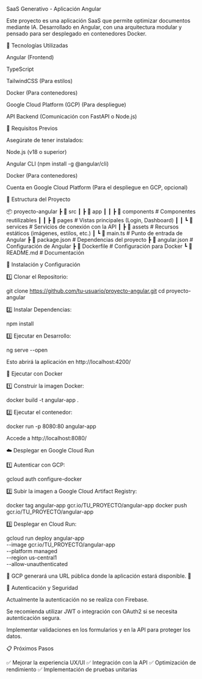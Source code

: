SaaS Generativo - Aplicación Angular

Este proyecto es una aplicación SaaS que permite optimizar documentos mediante IA. Desarrollado en Angular, con una arquitectura modular y pensado para ser desplegado en contenedores Docker.

🚀 Tecnologías Utilizadas

Angular (Frontend)

TypeScript

TailwindCSS (Para estilos)

Docker (Para contenedores)

Google Cloud Platform (GCP) (Para despliegue)

API Backend (Comunicación con FastAPI o Node.js)

📌 Requisitos Previos

Asegúrate de tener instalados:

Node.js (v18 o superior)

Angular CLI (npm install -g @angular/cli)

Docker (Para contenedores)

Cuenta en Google Cloud Platform (Para el despliegue en GCP, opcional)

📂 Estructura del Proyecto

📦 proyecto-angular
 ┣ 📂 src
 ┃ ┣ 📂 app
 ┃ ┃ ┣ 📂 components  # Componentes reutilizables
 ┃ ┃ ┣ 📂 pages       # Vistas principales (Login, Dashboard)
 ┃ ┃ ┗ 📂 services    # Servicios de conexión con la API
 ┃ ┣ 📂 assets        # Recursos estáticos (imágenes, estilos, etc.)
 ┃ ┗ 📜 main.ts       # Punto de entrada de Angular
 ┣ 📜 package.json    # Dependencias del proyecto
 ┣ 📜 angular.json    # Configuración de Angular
 ┣ 📜 Dockerfile      # Configuración para Docker
 ┗ 📜 README.md       # Documentación

🔧 Instalación y Configuración

1️⃣ Clonar el Repositorio:

git clone https://github.com/tu-usuario/proyecto-angular.git
cd proyecto-angular

2️⃣ Instalar Dependencias:

npm install

3️⃣ Ejecutar en Desarrollo:

ng serve --open

Esto abrirá la aplicación en http://localhost:4200/

🐳 Ejecutar con Docker

1️⃣ Construir la imagen Docker:

docker build -t angular-app .

2️⃣ Ejecutar el contenedor:

docker run -p 8080:80 angular-app

Accede a http://localhost:8080/

☁️ Desplegar en Google Cloud Run

1️⃣ Autenticar con GCP:

gcloud auth configure-docker

2️⃣ Subir la imagen a Google Cloud Artifact Registry:

docker tag angular-app gcr.io/TU_PROYECTO/angular-app
docker push gcr.io/TU_PROYECTO/angular-app

3️⃣ Desplegar en Cloud Run:

gcloud run deploy angular-app \
  --image gcr.io/TU_PROYECTO/angular-app \
  --platform managed \
  --region us-central1 \
  --allow-unauthenticated

🔹 GCP generará una URL pública donde la aplicación estará disponible. 🚀

📌 Autenticación y Seguridad

Actualmente la autenticación no se realiza con Firebase.

Se recomienda utilizar JWT o integración con OAuth2 si se necesita autenticación segura.

Implementar validaciones en los formularios y en la API para proteger los datos.

📋 Próximos Pasos

✅ Mejorar la experiencia UX/UI
✅ Integración con la API
✅ Optimización de rendimiento
✅ Implementación de pruebas unitarias
